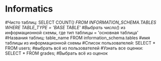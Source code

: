 # Informatics
#Чисто таблиц: SELECT COUNT(*) FROM INFORMATION_SCHEMA.TABLES WHERE TABLE_TYPE = 'BASE TABLE'
#Выбрать число(*) из информационной схемы, где тип таблицы = 'основная таблица'
#Названия таблиц: table_name FROM information_schema.tables
#имя таблицы из информационной схемы
#Список пользователей: SELECT * FROM users;
#выбрать всё из пользователей
#Узнать все оценки: SELECT * FROM grades;
#Выбрать всё из оценок
